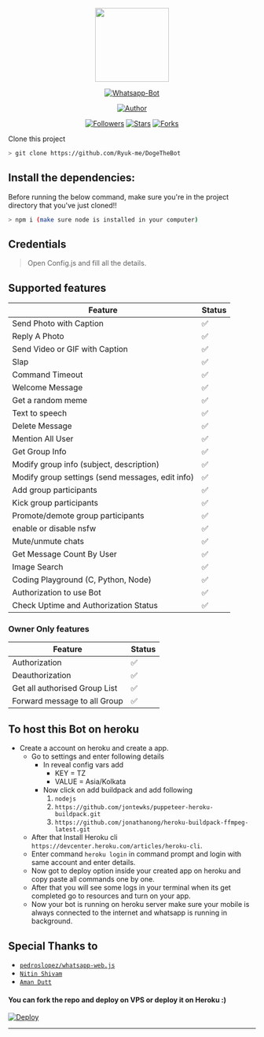<p align="center">
<img src="https://github.com/Ryuk-me/DogeTheBot/blob/main/dogeImages/Doge-Flower.jpeg?raw=true" width="150" height="150"/>
</p>

<p align="center">
<a href="#"><img title="Whatsapp-Bot" src="https://img.shields.io/badge/WhatsApp Bot-F43B86?style=for-the-badge&logo=whatsapp&logoColor=white"></a>
</p>

<p align="center">
<a href="https://github.com/Ryuk-me"><img title="Author" src="https://img.shields.io/badge/Author-Ryuk--me-red.svg?style=for-the-badge&logo=github"></a>
</p>

<p align="center">
<a href="https://github.com/Ryuk-me"><img title="Followers" src="https://img.shields.io/github/followers/Ryuk-me?color=teal&style=flat-square"></a>
<a href="https://github.com/Ryuk-me/DogeTheBot/stargazers/"><img title="Stars" src="https://img.shields.io/github/stars/ryuk-me/DogeTheBot?color=red&style=flat-square"></a>
<a href="https://github.com/Ryuk-me/DogeTheBot/network/members"><img title="Forks" src="https://img.shields.io/github/forks/ryuk-me/dogethebot?color=red&style=flat-square"></a>
</p

## Clone this project

```bash
> git clone https://github.com/Ryuk-me/DogeTheBot
```

## Install the dependencies:
Before running the below command, make sure you're in the project directory that
you've just cloned!!

```bash
> npm i (make sure node is installed in your computer)
```

## Credentials
> Open Config.js and fill all the details.

## Supported features
| Feature  | Status |
| ------------- | ------------- |
| Send Photo with Caption      | ✅  |
| Reply A Photo    | ✅  |
| Send Video or GIF with Caption   | ✅  |
| Slap   | ✅  |
| Command Timeout   | ✅  |
| Welcome Message   | ✅  |
| Get a random meme   | ✅ |
| Text to speech  | ✅  |
| Delete Message  | ✅  |
| Mention All User   | ✅ |
| Get Group Info | ✅ |
| Modify group info (subject, description)  | ✅  |
| Modify group settings (send messages, edit info)  | ✅  |
| Add group participants  | ✅  |
| Kick group participants  | ✅  |
| Promote/demote group participants | ✅ |
| enable or disable nsfw | ✅ |
| Mute/unmute chats | ✅ |
| Get Message Count By User | ✅ |
| Image Search | ✅ |
| Coding Playground (C, Python, Node) | ✅ |
| Authorization to use Bot | ✅ |
| Check Uptime and Authorization Status | ✅ |

### Owner Only features

| Feature  |              Status               |
| ------------- | ------------- |
| Authorization      | ✅  |
| Deauthorization      | ✅  |
| Get all authorised Group List    | ✅  |
| Forward message to all Group    | ✅  |




## To host this Bot on heroku
* Create a account on heroku and create a app.
    * Go to settings and enter following details
        * In reveal config vars add
            * KEY = TZ
            * VALUE = Asia/Kolkata 
        * Now click on add buildpack and add following
            1. `nodejs`
            2. `https://github.com/jontewks/puppeteer-heroku-buildpack.git`
            3. `https://github.com/jonathanong/heroku-buildpack-ffmpeg-latest.git`
    * After that Install Heroku cli `https://devcenter.heroku.com/articles/heroku-cli`.
    * Enter command `heroku login` in command prompt and login with same account and enter details.
    * Now got to deploy option inside your created app on heroku and copy paste all commands one by one. 
    * After that you will see some logs in your terminal when its get completed go to resources and turn on your app.
    * Now your bot is running on heroku server make sure your mobile is always connected to the internet and whatsapp is running in background.



## Special Thanks to

* [`pedroslopez/whatsapp-web.js`](https://github.com/pedroslopez/whatsapp-web.js/)
* [`Nitin Shivam`](https://github.com/nitinshivam)
* [`Aman Dutt`](https://github.com/adgamerx)




#### You can fork the repo and deploy on VPS or deploy it on Heroku :)  

[![Deploy](https://www.herokucdn.com/deploy/button.svg)](https://heroku.com/deploy)

---